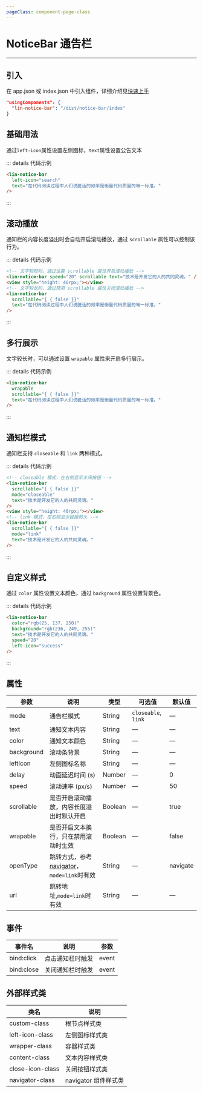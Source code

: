 ```yaml
---
pageClass: component-page-class
---
```


# NoticeBar 通告栏

---

<demo-image src='/componentImage/view/notice-bar.png' />

## 引入

在 app.json 或 index.json 中引入组件，详细介绍见[快速上手](/guide/start)

```json
"usingComponents": {
  "lin-notice-bar": "/dist/notice-bar/index"
}
```

## 基础用法

通过`left-icon`属性设置左侧图标，`text`属性设置公告文本

::: details 代码示例

```html
<lin-notice-bar
  left-icon="search"
  text="在代码阅读过程中人们说脏话的频率是衡量代码质量的唯一标准。"
/>
```

:::

## 滚动播放

通知栏的内容长度溢出时会自动开启滚动播放，通过 `scrollable` 属性可以控制该行为。

::: details 代码示例

```html
<!-- 文字较短时，通过设置 scrollable 属性开启滚动播放 -->
<lin-notice-bar speed="20" scrollable text="技术是开发它的人的共同灵魂。" />
<view style="height: 40rpx;"></view>
<!-- 文字较长时，通过禁用 scrollable 属性关闭滚动播放 -->
<lin-notice-bar
  scrollable="{ { false }}"
  text="在代码阅读过程中人们说脏话的频率是衡量代码质量的唯一标准。"
/>
```

:::

## 多行展示

文字较长时，可以通过设置 `wrapable` 属性来开启多行展示。

::: details 代码示例

```html
<lin-notice-bar
  wrapable
  scrollable="{ { false }}"
  text="在代码阅读过程中人们说脏话的频率是衡量代码质量的唯一标准。"
/>
```

:::

## 通知栏模式

通知栏支持 `closeable` 和 `link` 两种模式。

::: details 代码示例

```html
<!-- closeable 模式，在右侧显示关闭按钮 -->
<lin-notice-bar
  scrollable="{ { false }}"
  mode="closeable"
  text="技术是开发它的人的共同灵魂。"
/>
<view style="height: 40rpx;"></view>
<!-- link 模式，在右侧显示链接箭头 -->
<lin-notice-bar
  scrollable="{ { false }}"
  mode="link"
  text="技术是开发它的人的共同灵魂。"
/>
```

:::

## 自定义样式

通过 `color` 属性设置文本颜色，通过 `background` 属性设置背景色。

::: details 代码示例

```html
<lin-notice-bar
  color="rgb(25, 137, 250)"
  background="rgb(236, 249, 255)"
  text="技术是开发它的人的共同灵魂。"
  speed="20"
  left-icon="success"
/>
```

:::

## 属性

| 参数       | 说明                                                                                                                    | 类型    | 可选值              | 默认值   |
| ---------- | ----------------------------------------------------------------------------------------------------------------------- | ------- | ------------------- | -------- |
| mode       | 通告栏模式                                                                                                              | String  | `closeable`, `link` | —        |
| text       | 通知文本内容                                                                                                            | String  | —                   | —        |
| color      | 通知文本颜色                                                                                                            | String  | —                   | —        |
| background | 滚动条背景                                                                                                              | String  | —                   | —        |
| leftIcon   | 左侧图标名称                                                                                                            | String  | —                   | —        |
| delay      | 动画延迟时间 (s)                                                                                                        | Number  | —                   | 0        |
| speed      | 滚动速率 (px/s)                                                                                                         | Number  | —                   | 50       |
| scrollable | 是否开启滚动播放，内容长度溢出时默认开启                                                                                | Boolean | —                   | true     |
| wrapable   | 是否开启文本换行，只在禁用滚动时生效                                                                                    | Boolean | —                   | false    |
| openType   | 跳转方式，参考[navigator](https://developers.weixin.qq.com/miniprogram/dev/component/navigator.html)，`mode=link`时有效 | String  | —                   | navigate |
| url        | 跳转地址,`mode=link`时有效                                                                                              | String  | —                   | —        |

## 事件

| 事件名     | 说明             | 参数  |
| ---------- | ---------------- | ----- |
| bind:click | 点击通知栏时触发 | event |
| bind:close | 关闭通知栏时触发 | event |

## 外部样式类

| 类名         | 说明                 |
| ---------------- | -------------------- |
| custom-class     | 根节点样式类         |
| left-icon-class  | 左侧图标样式类       |
| wrapper-class    | 容器样式类           |
| content-class    | 文本内容样式类       |
| close-icon-class | 关闭按钮样式类       |
| navigator-class  | navigator 组件样式类 |
